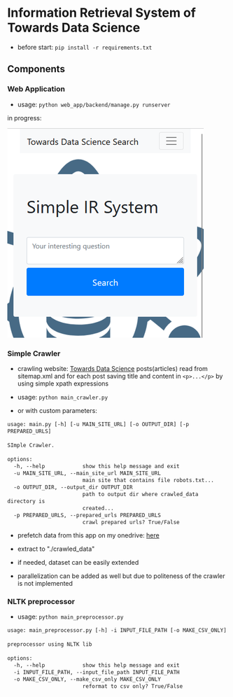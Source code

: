 # Information Retrieval System of Towards Data Science



- before start:
`pip install -r requirements.txt`

## Components

### Web Application 

- usage: `python web_app/backend/manage.py runserver`

in progress:


![](webapp.png)



### Simple Crawler
- crawling website: [Towards Data Science](https://towardsdatascience.com/) posts(articles) 
read from sitemap.xml and for each post saving title 
and content in `<p>...</p>` by using simple xpath expressions

- usage: `python main_crawler.py`
- or with custom parameters:
```
usage: main.py [-h] [-u MAIN_SITE_URL] [-o OUTPUT_DIR] [-p PREPARED_URLS]

SImple Crawler.

options:
  -h, --help            show this help message and exit
  -u MAIN_SITE_URL, --main_site_url MAIN_SITE_URL
                        main site that contains file robots.txt...
  -o OUTPUT_DIR, --output_dir OUTPUT_DIR
                        path to output dir where crawled_data directory is
                        created...
  -p PREPARED_URLS, --prepared_urls PREPARED_URLS
                        crawl prepared urls? True/False
```

- prefetch data from this app on my onedrive: [here](https://onedrive.live.com/?authkey=%21AEi6buOuVgTO4QE&id=8D9B8AAC1B2B5597%2185066&cid=8D9B8AAC1B2B5597)
- extract to "./crawled_data"
- if needed, dataset can be easily extended

- parallelization can be added as well but due to politeness of the crawler is not implemented

### NLTK preprocessor
- usage: `python main_preprocessor.py`
```
usage: main_preprocessor.py [-h] -i INPUT_FILE_PATH [-o MAKE_CSV_ONLY]

preprocessor using NLTK lib

options:
  -h, --help            show this help message and exit
  -i INPUT_FILE_PATH, --input_file_path INPUT_FILE_PATH
  -o MAKE_CSV_ONLY, --make_csv_only MAKE_CSV_ONLY
                        reformat to csv only? True/False

```


